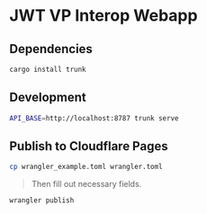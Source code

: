 # JWT VP Interop Webapp

## Dependencies

```bash
cargo install trunk
```

## Development

```bash
API_BASE=http://localhost:8787 trunk serve
```

## Publish to Cloudflare Pages

```bash
cp wrangler_example.toml wrangler.toml
```
> Then fill out necessary fields.

```bash
wrangler publish
```
